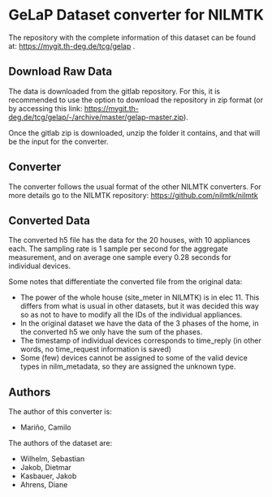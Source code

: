 # GeLaP Dataset converter for NILMTK
The repository with the complete information of this dataset can be found at: https://mygit.th-deg.de/tcg/gelap .

## Download Raw Data
The data is downloaded from the gitlab repository. For this, it is recommended to use the option to download the repository in zip format (or by accessing this link: https://mygit.th-deg.de/tcg/gelap/-/archive/master/gelap-master.zip).

Once the gitlab zip is downloaded, unzip the folder it contains, and that will be the input for the converter.

## Converter
The converter follows the usual format of the other NILMTK converters. For more details go to the NILMTK repository: https://github.com/nilmtk/nilmtk

## Converted Data 
The converted h5 file has the data for the 20 houses, with 10 appliances each.
The sampling rate is 1 sample per second for the aggregate measurement, and on average one sample every 0.28 seconds for individual devices.

Some notes that differentiate the converted file from the original data:
- The power of the whole house (site_meter in NILMTK) is in elec 11. This differs from what is usual in other datasets, but it was decided this way so as not to have to modify all the IDs of the individual appliances.
- In the original dataset we have the data of the 3 phases of the home, in the converted h5 we only have the sum of the phases.
- The timestamp of individual devices corresponds to time_reply (in other words, no time_request information is saved)
- Some (few) devices cannot be assigned to some of the valid device types in nilm_metadata, so they are assigned the unknown type.

## Authors
The author of this converter is:
- Mariño, Camilo
  
The authors of the dataset are:
- Wilhelm, Sebastian
- Jakob, Dietmar
- Kasbauer, Jakob
- Ahrens, Diane
